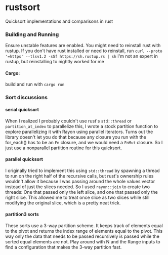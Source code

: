 # rustsort
Quicksort implementations and comparisons in rust

### Building and Running
Ensure unstable features are enabled. You might need to reinstall rust with rustup.
If you don't have rust installed or need to reinstall, run `curl --proto '=https' --tlsv1.2 -sSf https://sh.rustup.rs | sh`
I'm not an expert in rustup, but reinstalling to nightly worked for me

#### Cargo:
build and run with `cargo run`

### Sort discussions

#### serial quicksort
When I realized I probably couldn't use rust's `std::thread` or `partition_at_index` to parallelize this, I wrote a stock partition function to explore parallelizing it with Rayon using parallel iterators. Turns out the library doesn't let you do that because any closure you run with the for_each() has to be an `Fn` closure, and we would need a `FnMut` closure. So I just use a nonparallel partition routine for this quicksort.

#### parallel quicksort
I originally tried to implement this using `std::thread` by spawning a thread to run on the right half of the recursive calls, but rust's ownership rules wouldn't allow it because I was passing around the whole values vector instead of just the slices needed. So I used `rayon::join` to create two threads: One that passed only the left slice, and one that passed only the right slice.  This allowed me to treat once slice as two slices while still modifying the original slice, which is a pretty neat trick.

#### partition3 sorts
These sorts use a 3-way partition scheme. It keeps track of elements equal to the pivot and returns the index range of elements equal to the pivot.  This way only the data that needs to be passed recursively is passed while the sorted equal elements are not. Play around with N and the Range inputs to find a configuration that makes the 3-way partition fast.